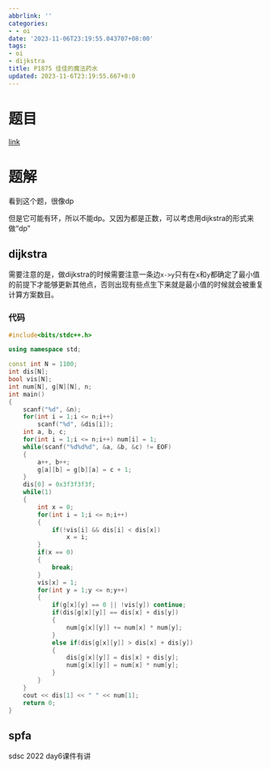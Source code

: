 ```yaml
---
abbrlink: ''
categories:
- - oi
date: '2023-11-06T23:19:55.043707+08:00'
tags:
- oi
- dijkstra
title: P1875 佳佳的魔法药水
updated: 2023-11-6T23:19:55.667+8:0
---
```

# 题目

[link](https://www.luogu.com.cn/problem/P1875)

# 题解

看到这个题，很像dp

但是它可能有环，所以不能dp。又因为都是正数，可以考虑用dijkstra的形式来做“dp”

## dijkstra

需要注意的是，做dijkstra的时候需要注意一条边`x->y`只有在`x`和`y`都确定了最小值的前提下才能够更新其他点，否则出现有些点生下来就是最小值的时候就会被重复计算方案数目。

### 代码

```cpp
#include<bits/stdc++.h>

using namespace std;

const int N = 1100;
int dis[N];
bool vis[N];
int num[N], g[N][N], n;
int main()
{
	scanf("%d", &n);
	for(int i = 1;i <= n;i++)
		scanf("%d", &dis[i]);
	int a, b, c;
	for(int i = 1;i <= n;i++) num[i] = 1;
	while(scanf("%d%d%d", &a, &b, &c) != EOF)
	{
		a++, b++;
		g[a][b] = g[b][a] = c + 1;
	}
	dis[0] = 0x3f3f3f3f;
	while(1)
	{
		int x = 0;
		for(int i = 1;i <= n;i++)
		{
			if(!vis[i] && dis[i] < dis[x])
				x = i;
		}
		if(x == 0)
		{
			break;
		}
		vis[x] = 1;
		for(int y = 1;y <= n;y++)
		{
			if(g[x][y] == 0 || !vis[y]) continue;
			if(dis[g[x][y]] == dis[x] + dis[y])
			{
				num[g[x][y]] += num[x] * num[y];
			}
			else if(dis[g[x][y]] > dis[x] + dis[y])
			{
				dis[g[x][y]] = dis[x] + dis[y];
				num[g[x][y]] = num[x] * num[y];
			}
		}
	}
	cout << dis[1] << " " << num[1];
	return 0;
}
```

## spfa

sdsc 2022 day6课件有讲

